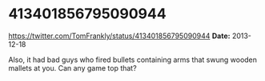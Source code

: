 # 413401856795090944
https://twitter.com/TomFrankly/status/413401856795090944
**Date:** 2013-12-18

Also, it had bad guys who fired bullets containing arms that swung wooden mallets at you. Can any game top that?
